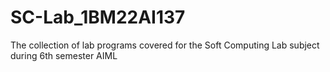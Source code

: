 # SC-Lab_1BM22AI137
The collection of lab programs covered for the Soft Computing Lab subject during 6th semester AIML
